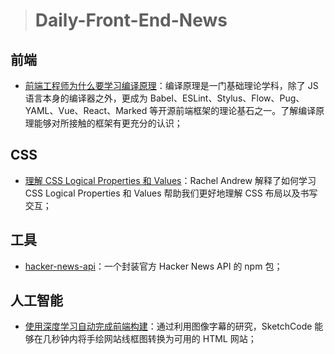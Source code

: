 > # Daily-Front-End-News

## 前端

- [前端工程师为什么要学习编译原理](https://zhuanlan.zhihu.com/p/31096468?group_id=966317872339922944)：编译原理是一门基础理论学科，除了 JS 语言本身的编译器之外，更成为 Babel、ESLint、Stylus、Flow、Pug、YAML、Vue、React、Marked 等开源前端框架的理论基石之一。了解编译原理能够对所接触的框架有更充分的认识；

## CSS

- [理解 CSS Logical Properties 和 Values](http://t.cn/Rmf3tZD)：Rachel Andrew 解释了如何学习 CSS Logical Properties 和 Values 帮助我们更好地理解 CSS 布局以及书写交互；

## 工具

- [hacker-news-api](https://moondef.github.io/hacker-news-api/)：一个封装官方 Hacker News API 的 npm 包；

## 人工智能

- [使用深度学习自动完成前端构建](http://t.cn/RmfFot4)：通过利用图像字幕的研究，SketchCode 能够在几秒钟内将手绘网站线框图转换为可用的 HTML 网站；
